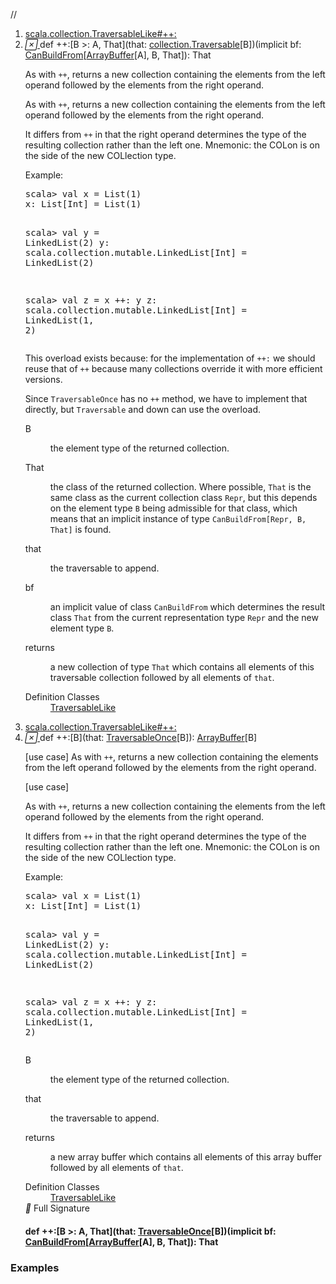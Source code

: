 //
<ol>
<li><a href="https://www.scala-lang.org/api/2.12.3/scala/collection/mutable/ArrayBuffer.html#++:[B>:A,That](that:Traversable[B])(implicitbf:scala.collection.generic.CanBuildFrom[Repr,B,That]):That">scala.collection.TraversableLike#++:</a></li>
<li name="scala.collection.TraversableLike#++:" visbl="pub" class="indented0 " data-isabs="false" fullcomment="yes" group="Ungrouped"> <a id="++:[B>:A,That](that:Traversable[B])(implicitbf:scala.collection.generic.CanBuildFrom[Repr,B,That]):That"></a><a id="++:[B>:A,That](collection.Traversable[B])(CanBuildFrom[ArrayBuffer[A],B,That]):That"></a> <span class="permalink"> <a href="../../../scala/collection/mutable/ArrayBuffer.html#++:[B>:A,That](that:Traversable[B])(implicitbf:scala.collection.generic.CanBuildFrom[Repr,B,That]):That" title="Permalink"> <i class="material-icons"></i> </a> </span> <span class="modifier_kind"> <span class="modifier"></span> <span class="kind">def</span> </span> <span class="symbol"> <span title="gt4s: $plus$plus$colon" class="name">++:</span><span class="tparams">[<span name="B">B &gt;: <span class="extype" name="scala.collection.mutable.ArrayBuffer.A">A</span></span>, <span name="That">That</span>]</span><span class="params">(<span name="that">that: <a href="../Traversable.html" class="extype" name="scala.collection.Traversable">collection.Traversable</a>[<span class="extype" name="scala.collection.TraversableLike.++:.B">B</span>]</span>)</span><span class="params">(<span class="implicit">implicit </span><span name="bf">bf: <a href="../generic/CanBuildFrom.html" class="extype" name="scala.collection.generic.CanBuildFrom">CanBuildFrom</a>[<a href="" class="extype" name="scala.collection.mutable.ArrayBuffer">ArrayBuffer</a>[<span class="extype" name="scala.collection.mutable.ArrayBuffer.A">A</span>], <span class="extype" name="scala.collection.TraversableLike.++:.B">B</span>, <span class="extype" name="scala.collection.TraversableLike.++:.That">That</span>]</span>)</span><span class="result">: <span class="extype" name="scala.collection.TraversableLike.++:.That">That</span></span> </span> <p class="shortcomment cmt">As with <code>++</code>, returns a new collection containing the elements from the left operand followed by the elements from the right operand.</p>
 <div class="fullcomment">
  <div class="comment cmt">
   <p>As with <code>++</code>, returns a new collection containing the elements from the left operand followed by the elements from the right operand.</p>
   <p> It differs from <code>++</code> in that the right operand determines the type of the resulting collection rather than the left one. Mnemonic: the COLon is on the side of the new COLlection type.</p>
   <p> Example:</p>
   <pre>scala&gt; <span class="kw">val</span> x = <span class="std">List</span>(<span class="num">1</span>)
x: <span class="std">List</span>[<span class="std">Int</span>] = <span class="std">List</span>(<span class="num">1</span>)

scala&gt; <span class="kw">val</span> y = LinkedList(<span class="num">2</span>)
y: scala.collection.mutable.LinkedList[<span class="std">Int</span>] = LinkedList(<span class="num">2</span>)

scala&gt; <span class="kw">val</span> z = x ++: y
z: scala.collection.mutable.LinkedList[<span class="std">Int</span>] = LinkedList(<span class="num">1</span>, <span class="num">2</span>)</pre>
   <p>This overload exists because: for the implementation of <code>++:</code> we should reuse that of <code>++</code> because many collections override it with more efficient versions.</p>
   <p> Since <code>TraversableOnce</code> has no <code>++</code> method, we have to implement that directly, but <code>Traversable</code> and down can use the overload. </p>
  </div>
  <dl class="paramcmts block">
   <dt class="tparam">
    B
   </dt>
   <dd class="cmt">
    <p>the element type of the returned collection.</p>
   </dd>
   <dt class="tparam">
    That
   </dt>
   <dd class="cmt">
    <p>the class of the returned collection. Where possible, <code>That</code> is the same class as the current collection class <code>Repr</code>, but this depends on the element type <code>B</code> being admissible for that class, which means that an implicit instance of type <code>CanBuildFrom[Repr, B, That]</code> is found.</p>
   </dd>
   <dt class="param">
    that
   </dt>
   <dd class="cmt">
    <p>the traversable to append.</p>
   </dd>
   <dt class="param">
    bf
   </dt>
   <dd class="cmt">
    <p>an implicit value of class <code>CanBuildFrom</code> which determines the result class <code>That</code> from the current representation type <code>Repr</code> and the new element type <code>B</code>.</p>
   </dd>
   <dt>
    returns
   </dt>
   <dd class="cmt">
    <p>a new collection of type <code>That</code> which contains all elements of this traversable collection followed by all elements of <code>that</code>.</p>
   </dd>
  </dl>
  <dl class="attributes block"> 
   <dt>
    Definition Classes
   </dt>
   <dd>
    <a href="../TraversableLike.html" class="extype" name="scala.collection.TraversableLike">TraversableLike</a>
   </dd>
  </dl>
 </div> </li>
        

<li><a href="https://www.scala-lang.org/api/2.12.3/scala/collection/mutable/ArrayBuffer.html#++:[B](that:scala.collection.TraversableOnce[B]):scala.collection.mutable.ArrayBuffer[B]">scala.collection.TraversableLike#++:</a></li>
<li name="scala.collection.TraversableLike#++:" visbl="pub" class="indented0 " data-isabs="false" fullcomment="yes" group="Ungrouped"> <a id="++:[B](that:scala.collection.TraversableOnce[B]):scala.collection.mutable.ArrayBuffer[B]"></a><a id="++:[B](TraversableOnce[B]):ArrayBuffer[B]"></a> <span class="permalink"> <a href="../../../scala/collection/mutable/ArrayBuffer.html#++:[B](that:scala.collection.TraversableOnce[B]):scala.collection.mutable.ArrayBuffer[B]" title="Permalink"> <i class="material-icons"></i> </a> </span> <span class="modifier_kind"> <span class="modifier"></span> <span class="kind">def</span> </span> <span class="symbol"> <span title="gt4s: $plus$plus$colon" class="name">++:</span><span class="tparams">[<span name="B">B</span>]</span><span class="params">(<span name="that">that: <a href="../TraversableOnce.html" class="extype" name="scala.collection.TraversableOnce">TraversableOnce</a>[<span class="extype" name="scala.collection.TraversableLike.++:.B">B</span>]</span>)</span><span class="result">: <a href="" class="extype" name="scala.collection.mutable.ArrayBuffer">ArrayBuffer</a>[<span class="extype" name="scala.collection.TraversableLike.++:.B">B</span>]</span> </span> <p class="shortcomment cmt">[use case] As with <code>++</code>, returns a new collection containing the elements from the left operand followed by the elements from the right operand.</p>
 <div class="fullcomment">
  [use case] 
  <div class="comment cmt">
   <p> As with <code>++</code>, returns a new collection containing the elements from the left operand followed by the elements from the right operand.</p>
   <p> It differs from <code>++</code> in that the right operand determines the type of the resulting collection rather than the left one. Mnemonic: the COLon is on the side of the new COLlection type.</p>
   <p> Example:</p>
   <pre>scala&gt; <span class="kw">val</span> x = <span class="std">List</span>(<span class="num">1</span>)
x: <span class="std">List</span>[<span class="std">Int</span>] = <span class="std">List</span>(<span class="num">1</span>)

scala&gt; <span class="kw">val</span> y = LinkedList(<span class="num">2</span>)
y: scala.collection.mutable.LinkedList[<span class="std">Int</span>] = LinkedList(<span class="num">2</span>)

scala&gt; <span class="kw">val</span> z = x ++: y
z: scala.collection.mutable.LinkedList[<span class="std">Int</span>] = LinkedList(<span class="num">1</span>, <span class="num">2</span>)</pre>
  </div>
  <dl class="paramcmts block">
   <dt class="tparam">
    B
   </dt>
   <dd class="cmt">
    <p>the element type of the returned collection.</p>
   </dd>
   <dt class="param">
    that
   </dt>
   <dd class="cmt">
    <p>the traversable to append.</p>
   </dd>
   <dt>
    returns
   </dt>
   <dd class="cmt">
    <p>a new array buffer which contains all elements of this array buffer followed by all elements of <code>that</code>.</p>
   </dd>
  </dl>
  <dl class="attributes block"> 
   <dt>
    Definition Classes
   </dt>
   <dd>
    <a href="../TraversableLike.html" class="extype" name="scala.collection.TraversableLike">TraversableLike</a>
   </dd>
   <div class="full-signature-block toggleContainer"> 
    <span class="toggle"> <i class="material-icons"></i> Full Signature </span> 
    <div class="hiddenContent full-signature-usecase">
     <h4 id="signature" class="signature"> <span class="modifier_kind"> <span class="modifier"></span> <span class="kind">def</span> </span> <span class="symbol"> <span title="gt4s: $plus$plus$colon" class="name">++:</span><span class="tparams">[<span name="B">B &gt;: <span class="extype" name="scala.collection.mutable.ArrayBuffer.A">A</span></span>, <span name="That">That</span>]</span><span class="params">(<span name="that">that: <a href="../TraversableOnce.html" class="extype" name="scala.collection.TraversableOnce">TraversableOnce</a>[<span class="extype" name="scala.collection.TraversableLike.++:.B">B</span>]</span>)</span><span class="params">(<span class="implicit">implicit </span><span name="bf">bf: <a href="../generic/CanBuildFrom.html" class="extype" name="scala.collection.generic.CanBuildFrom">CanBuildFrom</a>[<a href="" class="extype" name="scala.collection.mutable.ArrayBuffer">ArrayBuffer</a>[<span class="extype" name="scala.collection.mutable.ArrayBuffer.A">A</span>], <span class="extype" name="scala.collection.TraversableLike.++:.B">B</span>, <span class="extype" name="scala.collection.TraversableLike.++:.That">That</span>]</span>)</span><span class="result">: <span class="extype" name="scala.collection.TraversableLike.++:.That">That</span></span> </span> </h4>
    </div> 
   </div>
  </dl>
 </div> </li>
        </ol>


### Examples



